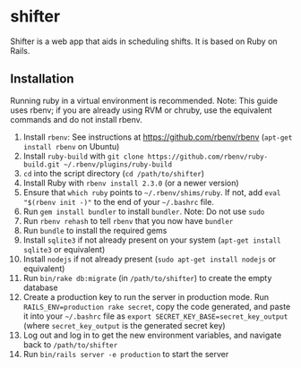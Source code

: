 shifter
=======

Shifter is a web app that aids in scheduling shifts. It is based on Ruby on Rails.

## Installation

Running ruby in a virtual environment is recommended. Note: This guide uses rbenv; if you are already using RVM or chruby, use the equivalent commands and do not install rbenv.

1. Install `rbenv`: See instructions at https://github.com/rbenv/rbenv (`apt-get install rbenv` on Ubuntu) 
2. Install `ruby-build` with `git clone https://github.com/rbenv/ruby-build.git ~/.rbenv/plugins/ruby-build`
3. `cd` into the script directory (`cd /path/to/shifter`)
4. Install Ruby with `rbenv install 2.3.0` (or a newer version)
5. Ensure that `which ruby` points to `~/.rbenv/shims/ruby`. If not, add `eval "$(rbenv init -)"` to the end of your `~/.bashrc` file.
6. Run `gem install bundler` to install `bundler`. Note: Do not use `sudo`
7. Run `rbenv rehash` to tell  `rbenv` that you now have `bundler`
8. Run `bundle` to install the required gems
9. Install `sqlite3` if not already present on your system (`apt-get install sqlite3` or equivalent)
10. Install `nodejs` if not already present (`sudo apt-get install nodejs` or equivalent)
11. Run `bin/rake db:migrate` (in `/path/to/shifter`) to create the empty database
12. Create a production key to run the server in production mode. Run `RAILS_ENV=production rake secret`, copy the code generated, and paste it into your `~/.bashrc` file as `export SECRET_KEY_BASE=secret_key_output` (where `secret_key_output` is the generated secret key)
13. Log out and log in to get the new environment variables, and navigate back to `/path/to/shifter`
14. Run `bin/rails server -e production` to start the server